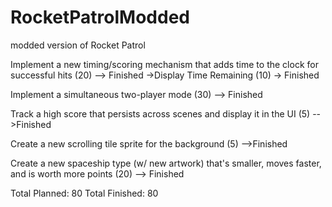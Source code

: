 # RocketPatrolModded
modded version of Rocket Patrol

Implement a new timing/scoring mechanism that adds time to the clock for successful hits (20) --> Finished
    ->Display Time Remaining (10) -> Finished

Implement a simultaneous two-player mode (30) --> Finished

Track a high score that persists across scenes and display it in the UI (5) -->Finished

Create a new scrolling tile sprite for the background (5) -->Finished

Create a new spaceship type (w/ new artwork) that's smaller, moves faster, and is worth more points (20) --> Finished

Total Planned: 80
Total Finished: 80
